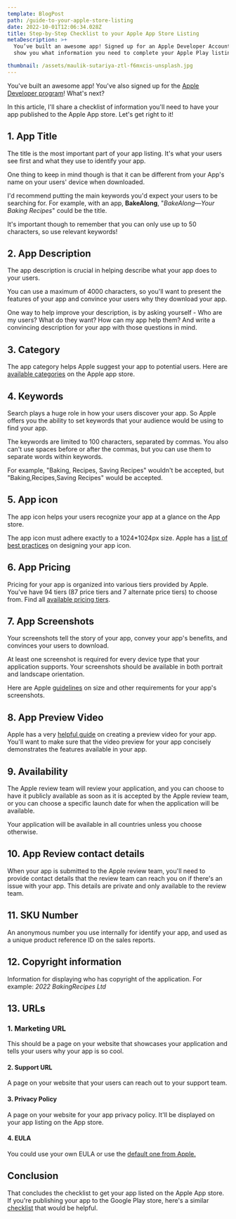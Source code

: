 ```yaml
---
template: BlogPost
path: /guide-to-your-apple-store-listing
date: 2022-10-01T12:06:34.028Z
title: Step-by-Step Checklist to your Apple App Store Listing
metaDescription: >+
  You’ve built an awesome app! Signed up for an Apple Developer Account. I'll
  show you what information you need to complete your Apple Play listing. 

thumbnail: /assets/maulik-sutariya-ztl-f6mxcis-unsplash.jpg
---
```


You've built an awesome app! You've also signed up for the [Apple Developer program](https://developer.apple.com/programs/)! What's next?

In this article, I'll share a checklist of information you'll need to have your app published to the Apple App store. Let's get right to it!

## 1. App Title

The title is the most important part of your app listing. It's what your users see first and what they use to identify your app.

One thing to keep in mind though is that it can be different from your App's name on your users' device when downloaded.

I'd recommend putting the main keywords you'd expect your users to be searching for. For example, with an app, **BakeAlong**, "*BakeAlong—Your Baking Recipes*" could be the title.

It's important though to remember that you can only use up to 50 characters, so use relevant keywords!

## 2. App Description

The app description is crucial in helping describe what your app does to your users.

You can use a maximum of 4000 characters, so you'll want to present the features of your app and convince your users why they download your app.

One way to help improve your description, is by asking yourself - Who are my users? What do they want? How can my app help them? And write a convincing description for your app with those questions in mind.

## 3. Category

The app category helps Apple suggest your app to potential users. Here are [available categories](https://developer.apple.com/app-store/categories/) on the Apple app store.

## 4. Keywords

Search plays a huge role in how your users discover your app. So Apple offers you the ability to set keywords that your audience would be using to find your app.

The keywords are limited to 100 characters, separated by commas. You also can't use spaces before or after the commas, but you can use them to separate words within keywords.

For example, "Baking, Recipes, Saving Recipes" wouldn't be accepted,
but "Baking,Recipes,Saving Recipes" would be accepted.

## 5. App icon

The app icon helps your users recognize your app at a glance on the App store.

The app icon must adhere exactly to a 1024\*1024px size. Apple has a [list of best practices](https://developer.apple.com/design/human-interface-guidelines/foundations/app-icons/) on designing your app icon.

## 6. App Pricing

Pricing for your app is organized into various tiers provided by Apple. You've have 94 tiers (87 price tiers and 7 alternate price tiers) to choose from. Find all [available pricing tiers](https://docs.google.com/spreadsheets/d/1UAY4XeZ_fqBPJ-j4YdQF40CWjeiglGGeS5qn5-3pETo/edit?usp=sharing).

## 7. App Screenshots

Your screenshots tell the story of your app, convey your app's benefits, and convinces your users to download.

At least one screenshot is required for every device type that your application supports. Your screenshots should be available in both portrait and landscape orientation.

Here are Apple [guidelines](https://developer.apple.com/app-store/product-page/) on size and other requirements for your app's screenshots.

## 8. App Preview Video

Apple has a very [helpful guide](https://developer.apple.com/app-store/app-previews/) on creating a preview video for your app. You'll want to make sure that the video preview for your app concisely demonstrates the features available in your app.

## 9. Availability

The Apple review team will review your application, and you can choose to have it publicly available as soon as it is accepted by the Apple review team, or you can choose a specific launch date for when the application will be available.

Your application will be available in all countries unless you choose otherwise.

## 10. App Review contact details

When your app is submitted to the Apple review team, you'll need to provide contact details that the review team can reach you on if there's an issue with your app. This details are private and only available to the review team.

## 11. SKU Number

An anonymous number you use internally for identify your app, and used as a unique product reference ID on the sales reports.

## 12. Copyright information

Information for displaying who has copyright of the application. For example: *2022 BakingRecipes Ltd*

## 13. URLs

### 1. Marketing URL

This should be a page on your website that showcases your application and tells your users why your app is so cool.

#### 2. Support URL

A page on your website that your users can reach out to your support team.

#### 3. Privacy Policy

A page on your website for your app privacy policy. It'll be displayed on your app listing on the App store.

#### 4. EULA

You could use your own EULA or use the [default one from Apple.](https://www.apple.com/legal/internet-services/itunes/dev/stdeula/)

## Conclusion

That concludes the checklist to get your app listed on the Apple App store. If you're publishing your app to the Google Play store, here's a similar [checklist](https://edwardsmoses.com/ultimate-checklist-for-successful-google-play-store-listing) that would be helpful.
